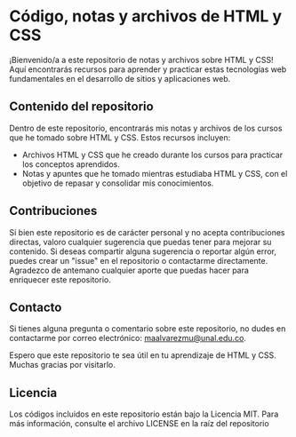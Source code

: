 # Código, notas y archivos de HTML y CSS

¡Bienvenido/a a este repositorio de notas y archivos sobre HTML y CSS! Aquí encontrarás recursos para aprender y practicar estas tecnologías web fundamentales en el desarrollo de sitios y aplicaciones web.

## Contenido del repositorio

Dentro de este repositorio, encontrarás mis notas y archivos de los cursos que he tomado sobre HTML y CSS. Estos recursos incluyen:

- Archivos HTML y CSS que he creado durante los cursos para practicar los conceptos aprendidos.
- Notas y apuntes que he tomado mientras estudiaba HTML y CSS, con el objetivo de repasar y consolidar mis conocimientos.

## Contribuciones

Si bien este repositorio es de carácter personal y no acepta contribuciones directas, valoro cualquier sugerencia que puedas tener para mejorar su contenido. Si deseas compartir alguna sugerencia o reportar algún error, puedes crear un "issue" en el repositorio o contactarme directamente. Agradezco de antemano cualquier aporte que puedas hacer para enriquecer este repositorio.

## Contacto

Si tienes alguna pregunta o comentario sobre este repositorio, no dudes en contactarme por correo electrónico: [maalvarezmu@unal.edu.co](mailto:maalvarezmu@unal.edu.co).

Espero que este repositorio te sea útil en tu aprendizaje de HTML y CSS. Muchas gracias por visitarlo.

## Licencia

Los códigos incluidos en este repositorio están bajo la Licencia MIT. Para más información, consulte el archivo LICENSE en la raíz del repositorio

